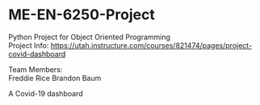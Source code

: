 # ME-EN-6250-Project
Python Project for Object Oriented Programming  
Project Info: https://utah.instructure.com/courses/821474/pages/project-covid-dashboard

Team Members:  
Freddie Rice
Brandon Baum


A Covid-19 dashboard
